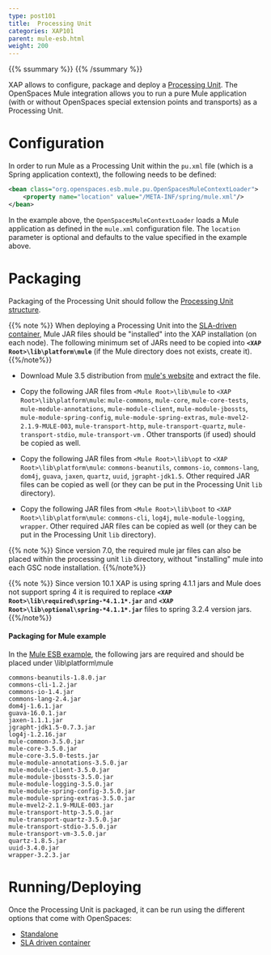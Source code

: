 ```yaml
---
type: post101
title:  Processing Unit
categories: XAP101
parent: mule-esb.html
weight: 200
---
```



{{% ssummary  %}} {{% /ssummary %}}



XAP allows to configure, package and deploy a [Processing Unit](./the-processing-unit-overview.html). The OpenSpaces Mule integration allows you to run a pure Mule application (with or without OpenSpaces special extension points and transports) as a Processing Unit.

# Configuration

In order to run Mule as a Processing Unit within the `pu.xml` file (which is a Spring application context), the following needs to be defined:


```xml
<bean class="org.openspaces.esb.mule.pu.OpenSpacesMuleContextLoader">
    <property name="location" value="/META-INF/spring/mule.xml"/>
</bean>
```

In the example above, the `OpenSpacesMuleContextLoader` loads a Mule application as defined in the `mule.xml` configuration file. The `location` parameter is optional and defaults to the value specified in the example above.

# Packaging

Packaging of the Processing Unit should follow the [Processing Unit structure](./the-processing-unit-structure-and-configuration.html).

{{% note %}}
When deploying a Processing Unit into the [SLA-driven container](./deploying-onto-the-service-grid.html), Mule JAR files should be "installed" into the XAP installation (on each node). The following minimum set of JARs need to be copied into **`<XAP Root>\lib\platform\mule`** (if the Mule directory does not exists, create it).
{{%/note%}}

- Download Mule 3.5 distribution from [mule's website](https://www.mulesoft.org/download-mule-esb-community-edition) and extract the file.
 
- Copy the following JAR files from `<Mule Root>\lib\mule` to `<XAP Root>\lib\platform\mule`:
`mule-commons`, `mule-core`, `mule-core-tests`, `mule-module-annotations`, `mule-module-client`, `mule-module-jbossts`, `mule-module-spring-config`, `mule-module-spring-extras`,  `mule-mvel2-2.1.9-MULE-003`, `mule-transport-http`, `mule-transport-quartz`, `mule-transport-stdio`, `mule-transport-vm` . Other transports (if used) should be copied as well.

- Copy the following JAR files from `<Mule Root>\lib\opt` to `<XAP Root>\lib\platform\mule`:
`commons-beanutils`, `commons-io`, `commons-lang`, `dom4j`, `guava`, `jaxen`, `quartz`, `uuid`, `jgrapht-jdk1.5`. Other required JAR files can be copied as well (or they can be put in the Processing Unit `lib` directory).

- Copy the following JAR files from `<Mule Root>\lib\boot` to `<XAP Root>\lib\platform\mule`:
`commons-cli`, `log4j`, `mule-module-logging`, `wrapper`. Other required JAR files can be copied as well (or they can be put in the Processing Unit `lib` directory).

{{% note %}}
Since version 7.0, the required mule jar files can also be placed within the processing unit `lib` directory, without "installing" mule into each GSC node installation.
{{%/note%}}

{{% note %}}
Since version 10.1 XAP is using spring 4.1.1 jars and Mule does not support spring 4 it is required to replace **`<XAP Root>\lib\required\spring-*4.1.1*.jar`** and **`<XAP Root>\lib\optional\spring-*4.1.1*.jar`** files to spring 3.2.4 version jars.
{{%/note%}}

#### Packaging for Mule example

In the [Mule ESB example](/sbp/mule-esb-example.html), the following jars are required and should be placed under <XAP Root>\lib\platform\mule


```console
commons-beanutils-1.8.0.jar
commons-cli-1.2.jar
commons-io-1.4.jar
commons-lang-2.4.jar
dom4j-1.6.1.jar
guava-16.0.1.jar
jaxen-1.1.1.jar
jgrapht-jdk1.5-0.7.3.jar
log4j-1.2.16.jar
mule-common-3.5.0.jar
mule-core-3.5.0.jar
mule-core-3.5.0-tests.jar
mule-module-annotations-3.5.0.jar
mule-module-client-3.5.0.jar
mule-module-jbossts-3.5.0.jar
mule-module-logging-3.5.0.jar
mule-module-spring-config-3.5.0.jar
mule-module-spring-extras-3.5.0.jar
mule-mvel2-2.1.9-MULE-003.jar
mule-transport-http-3.5.0.jar
mule-transport-quartz-3.5.0.jar
mule-transport-stdio-3.5.0.jar
mule-transport-vm-3.5.0.jar
quartz-1.8.5.jar
uuid-3.4.0.jar
wrapper-3.2.3.jar
```

# Running/Deploying

Once the Processing Unit is packaged, it can be run using the different options that come with OpenSpaces:

- [Standalone](./running-in-standalone-mode.html)
- [SLA driven container](./deploying-onto-the-service-grid.html)
